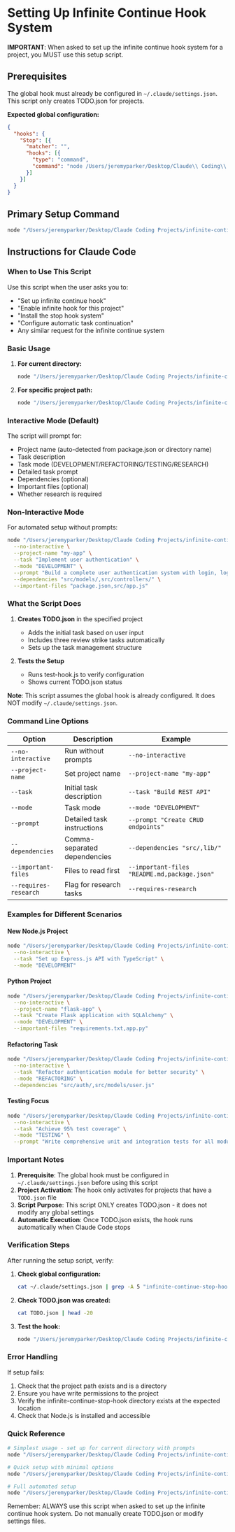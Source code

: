 # Setting Up Infinite Continue Hook System

**IMPORTANT**: When asked to set up the infinite continue hook system for a project, you MUST use this setup script.

## Prerequisites

The global hook must already be configured in `~/.claude/settings.json`. This script only creates TODO.json for projects.

**Expected global configuration:**
```json
{
  "hooks": {
    "Stop": [{
      "matcher": "",
      "hooks": [{
        "type": "command",
        "command": "node /Users/jeremyparker/Desktop/Claude\\ Coding\\ Projects/infinite-continue-stop-hook/stop-hook.js"
      }]
    }]
  }
}
```

## Primary Setup Command

```bash
node "/Users/jeremyparker/Desktop/Claude Coding Projects/infinite-continue-stop-hook/setup-infinite-hook.js" "/path/to/target/project"
```

## Instructions for Claude Code

### When to Use This Script
Use this script when the user asks you to:
- "Set up infinite continue hook"
- "Enable infinite hook for this project"
- "Install the stop hook system"
- "Configure automatic task continuation"
- Any similar request for the infinite continue system

### Basic Usage

1. **For current directory:**
   ```bash
   node "/Users/jeremyparker/Desktop/Claude Coding Projects/infinite-continue-stop-hook/setup-infinite-hook.js" "."
   ```

2. **For specific project path:**
   ```bash
   node "/Users/jeremyparker/Desktop/Claude Coding Projects/infinite-continue-stop-hook/setup-infinite-hook.js" "/Users/username/my-project"
   ```

### Interactive Mode (Default)

The script will prompt for:
- Project name (auto-detected from package.json or directory name)
- Task description
- Task mode (DEVELOPMENT/REFACTORING/TESTING/RESEARCH)
- Detailed task prompt
- Dependencies (optional)
- Important files (optional)
- Whether research is required

### Non-Interactive Mode

For automated setup without prompts:

```bash
node "/Users/jeremyparker/Desktop/Claude Coding Projects/infinite-continue-stop-hook/setup-infinite-hook.js" "/path/to/project" \
  --no-interactive \
  --project-name "my-app" \
  --task "Implement user authentication" \
  --mode "DEVELOPMENT" \
  --prompt "Build a complete user authentication system with login, logout, and registration" \
  --dependencies "src/models/,src/controllers/" \
  --important-files "package.json,src/app.js"
```

### What the Script Does

1. **Creates TODO.json** in the specified project
   - Adds the initial task based on user input
   - Includes three review strike tasks automatically
   - Sets up the task management structure

2. **Tests the Setup**
   - Runs test-hook.js to verify configuration
   - Shows current TODO.json status

**Note**: This script assumes the global hook is already configured. It does NOT modify `~/.claude/settings.json`.

### Command Line Options

| Option | Description | Example |
|--------|-------------|---------|
| `--no-interactive` | Run without prompts | `--no-interactive` |
| `--project-name` | Set project name | `--project-name "my-app"` |
| `--task` | Initial task description | `--task "Build REST API"` |
| `--mode` | Task mode | `--mode "DEVELOPMENT"` |
| `--prompt` | Detailed task instructions | `--prompt "Create CRUD endpoints"` |
| `--dependencies` | Comma-separated dependencies | `--dependencies "src/,lib/"` |
| `--important-files` | Files to read first | `--important-files "README.md,package.json"` |
| `--requires-research` | Flag for research tasks | `--requires-research` |

### Examples for Different Scenarios

#### New Node.js Project
```bash
node "/Users/jeremyparker/Desktop/Claude Coding Projects/infinite-continue-stop-hook/setup-infinite-hook.js" "." \
  --no-interactive \
  --task "Set up Express.js API with TypeScript" \
  --mode "DEVELOPMENT"
```

#### Python Project
```bash
node "/Users/jeremyparker/Desktop/Claude Coding Projects/infinite-continue-stop-hook/setup-infinite-hook.js" "/path/to/python-project" \
  --no-interactive \
  --project-name "flask-app" \
  --task "Create Flask application with SQLAlchemy" \
  --mode "DEVELOPMENT" \
  --important-files "requirements.txt,app.py"
```

#### Refactoring Task
```bash
node "/Users/jeremyparker/Desktop/Claude Coding Projects/infinite-continue-stop-hook/setup-infinite-hook.js" "." \
  --no-interactive \
  --task "Refactor authentication module for better security" \
  --mode "REFACTORING" \
  --dependencies "src/auth/,src/models/user.js"
```

#### Testing Focus
```bash
node "/Users/jeremyparker/Desktop/Claude Coding Projects/infinite-continue-stop-hook/setup-infinite-hook.js" "." \
  --no-interactive \
  --task "Achieve 95% test coverage" \
  --mode "TESTING" \
  --prompt "Write comprehensive unit and integration tests for all modules"
```

### Important Notes

1. **Prerequisite**: The global hook must be configured in `~/.claude/settings.json` before using this script
2. **Project Activation**: The hook only activates for projects that have a `TODO.json` file
3. **Script Purpose**: This script ONLY creates TODO.json - it does not modify any global settings
4. **Automatic Execution**: Once TODO.json exists, the hook runs automatically when Claude Code stops

### Verification Steps

After running the setup script, verify:

1. **Check global configuration:**
   ```bash
   cat ~/.claude/settings.json | grep -A 5 "infinite-continue-stop-hook"
   ```

2. **Check TODO.json was created:**
   ```bash
   cat TODO.json | head -20
   ```

3. **Test the hook:**
   ```bash
   node "/Users/jeremyparker/Desktop/Claude Coding Projects/infinite-continue-stop-hook/test-hook.js"
   ```

### Error Handling

If setup fails:
1. Check that the project path exists and is a directory
2. Ensure you have write permissions to the project
3. Verify the infinite-continue-stop-hook directory exists at the expected location
4. Check that Node.js is installed and accessible

### Quick Reference

```bash
# Simplest usage - set up for current directory with prompts
node "/Users/jeremyparker/Desktop/Claude Coding Projects/infinite-continue-stop-hook/setup-infinite-hook.js" "."

# Quick setup with minimal options
node "/Users/jeremyparker/Desktop/Claude Coding Projects/infinite-continue-stop-hook/setup-infinite-hook.js" "." --no-interactive --task "Build the application"

# Full automated setup
node "/Users/jeremyparker/Desktop/Claude Coding Projects/infinite-continue-stop-hook/setup-infinite-hook.js" "/path/to/project" --no-interactive --project-name "my-app" --task "Implement features" --mode "DEVELOPMENT" --prompt "Build according to requirements"
```

Remember: ALWAYS use this script when asked to set up the infinite continue hook system. Do not manually create TODO.json or modify settings files.